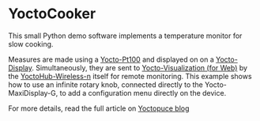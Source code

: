 # YoctoCooker

This small Python demo software implements a temperature monitor for slow cooking. 

Measures are made using a [Yocto-Pt100](https://www.yoctopuce.com/EN/products/usb-environmental-sensors/yocto-pt100) and displayed on on a [Yocto-Display](https://www.yoctopuce.com/EN/products/usb-displays/yocto-maxidisplay-g). Simultaneously, they are sent to [Yocto-Visualization (for Web)](https://www.yoctopuce.com/EN/article/new-yocto-visualization-for-web) by the [YoctoHub-Wireless-n](https://www.yoctopuce.com/EN/products/extensions-and-networking/yoctohub-wireless-n) itself for remote monitoring. This example shows how to use an infinite rotary knob, connected directly to the Yocto-MaxiDisplay-G, to add a configuration menu directly on the device.

For more details, read the full article on [Yoctopuce blog](https://www.yoctopuce.com/EN/article/rotary-knobs-with-quadrature-encoder)

